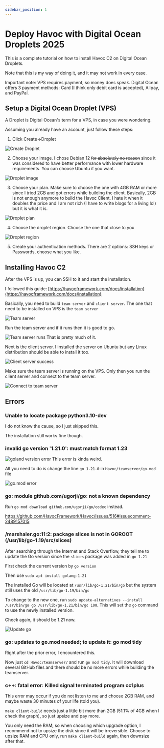 ```yaml
---
sidebar_position: 1
---
```


# Deploy Havoc with Digital Ocean Droplets 2025

This is a complete tutorial on how to install Havoc C2 on Digital Ocean Droplets.

Note that this is my way of doing it, and it may not work in every case.

Important note: VPS requires payment, so money does speak. Digital Ocean offers 3 payment methods: Card (I think only debit card is accepted), Alipay, and PayPal.

## Setup a Digital Ocean Droplet (VPS)

A Droplet is Digital Ocean's term for a VPS, in case you were wondering.

Assuming you already have an account, just follow these steps:

1. Click Create->Droplet

![Create Droplet](/img/docs/Security/create-droplet.png)

2. Choose your image. I chose Debian 12 ~~for absolutely no reason~~ since it was considered to have better performance with lower hardware requirements. You can choose Ubuntu if you want.

![Droplet image](/img/docs/Security/droplet-image.png)

3. Choose your plan. Make sure to choose the one with 4GB RAM or more since I tried 2GB and got errors while building the client. Basically, 2GB is not enough anymore to build the Havoc Client. I hate it when it doubles the price and I am not rich (I have to write blogs for a living lol) but it is what it is.

![Droplet plan](/img/docs/Security/droplet-plan.png)

4. Choose the droplet region. Choose the one that close to you.

![Droplet region](/img/docs/Security/droplet-region.png)

5. Create your authentication methods. There are 2 options: SSH keys or Passwords, choose what you like.


## Installing Havoc C2

After the VPS is up, you can SSH to it and start the installation.

I followed this guide: [https://havocframework.com/docs/installation](https://havocframework.com/docs/installation)

Basically, you need to build `team server` and `client server`. The one that need to be installed on VPS is the `team server`

![Team server](/img/docs/Security/havoc-teamserver-success.png)

Run the team server and if it runs then it is good to go.

![Team server runs](/img/docs/Security/havoc-teamserver-run.png)
That is pretty much of it.

Next is the client server. I installed the server on Ubuntu but any Linux distribution should be able to install it too.

![Client server success](/img/docs/Security/havoc-client-success.png)

Make sure the team server is running on the VPS. Only then you run the client server and connect to the team server.

![Connect to team server](/img/docs/Security/havoc-connect.png)

## Errors

### Unable to locate package python3.10-dev

I do not know the cause, so I just skipped this.

The installation still works fine though.

### invalid go version '1.21.0': must match format 1.23

![goland version error](/img/docs/Security/error-golang.png)
This error is kinda weird.

All you need to do is change the line `go 1.21.0` in `Havoc/teamserver/go.mod` file

![go.mod error](/img/docs/Security/error-go-mod.png)

### go: module github.com/ugorji/go: not a known dependency

Run `go mod download github.com/ugorji/go/codec` instead.

https://github.com/HavocFramework/Havoc/issues/516#issuecomment-2489157015

### /marshaler.go:11:2: package slices is not in GOROOT (/usr/lib/go-1.19/src/slices)


After searching through the Internet and Stack Overflow, they tell me to update the Go version since the `slices` package was added in `go 1.21`

First check the current version by `go version`

Then use `sudo apt install golang-1.21`

The installed Go will be located at `/usr/lib/go-1.21/bin/go` but the system still uses the old `/usr/lib/go-1.19/bin/go`

To change to the new one, run `sudo update-alternatives --install /usr/bin/go go /usr/lib/go-1.21/bin/go 100`. This will set the `go` command to use the newly installed version.

Check again, it should be 1.21 now.

![Update go](/img/docs/Security/update-go-1-21.png)

### go: updates to go.mod needed; to update it: go mod tidy

Right after the prior error, I encountered this.

Now just `cd Havoc/teamserver/` and run `go mod tidy`. It will download several GitHub files and there should be no more errors while building the teamserver.

### c++: fatal error: Killed signal terminated program cc1plus

This error may occur if you do not listen to me and choose 2GB RAM, and maybe waste 30 minutes of your life (told you).

`make client-build` needs just a little bit more than 2GB (51.1% of 4GB when I check the graph), so just upsize and pay more.

You only need the RAM, so when choosing which upgrade option, I recommend not to upsize the disk since it will be irreversible. Choose to upsize RAM and CPU only, run `make client-build` again, then downsize after that.